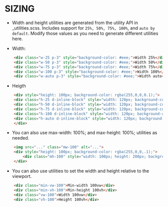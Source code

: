# SIZING
- Width and height utilities are generated from the utility API in _utilities.scss. Includes support for `25%, 50%, 75%, 100%`, and `auto by default`. Modify those values as you need to generate different utilities here.

- Width: 
```html
    <div class="w-25 p-3" style="background-color: #eee;">Width 25%</div>
    <div class="w-50 p-3" style="background-color: #eee;">Width 50%</div>
    <div class="w-75 p-3" style="background-color: #eee;">Width 75%</div>
    <div class="w-100 p-3" style="background-color: #eee;">Width 100%</div>
    <div class="w-auto p-3" style="background-color: #eee;">Width auto</div>
```

- Heigth
```html
    <div style="height: 100px; background-color: rgba(255,0,0,0.1);">
    <div class="h-25 d-inline-block" style="width: 120px; background-color: rgba(0,0,255,.1)">Height 25%</div>
    <div class="h-50 d-inline-block" style="width: 120px; background-color: rgba(0,0,255,.1)">Height 50%</div>
    <div class="h-75 d-inline-block" style="width: 120px; background-color: rgba(0,0,255,.1)">Height 75%</div>
    <div class="h-100 d-inline-block" style="width: 120px; background-color: rgba(0,0,255,.1)">Height 100%</div>
    <div class="h-auto d-inline-block" style="width: 120px; background-color: rgba(0,0,255,.1)">Height auto</div>
    </div>
```

- You can also use max-width: 100%; and max-height: 100%; utilities as needed.  
```html
    <img src="..." class="mw-100" alt="...">
    <div style="height: 100px; background-color: rgba(255,0,0,.1);">
        <div class="mh-100" style="width: 100px; height: 200px; background-color: rgba(0,0,255,.1);">Max-height 100%</div>
    </div>
```

- You can also use utilities to set the width and height relative to the viewport.
```html
    <div class="min-vw-100">Min-width 100vw</div>
    <div class="min-vh-100">Min-height 100vh</div>
    <div class="vw-100">Width 100vw</div>
    <div class="vh-100">Height 100vh</div>
```
